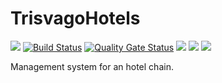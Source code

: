 # TrisvagoHotels
![](https://github.com/Zpecter/TrisvagoHotels/workflows/.NET%20Core/badge.svg) [![Build Status](https://travis-ci.com/Zpecter/TrisvagoHotels.svg?token=3cABkzMbLPcdssEKkpqE&branch=master)](https://travis-ci.com/Zpecter/TrisvagoHotels) [![Quality Gate Status](https://sonarcloud.io/api/project_badges/measure?project=Zpecter_TrisvagoHotels&metric=alert_status)](https://sonarcloud.io/dashboard?id=Zpecter_TrisvagoHotels) <a href="https://github.com/Zpecter/TrisvagoHotels/commits/" title="Last Commit"><img src="https://img.shields.io/github/last-commit/Zpecter/TrisvagoHotels?style=flat"></a>
    <a href="https://github.com/Zpecter/TrisvagoHotels/issues" title="Open Issues"><img src="https://img.shields.io/github/issues/Zpecter/TrisvagoHotels?style=flat"></a>
    <a href="https://github.com/Zpecter/TrisvagoHotels/blob/master/LICENSE" title="License"><img src="https://img.shields.io/badge/License-MIT-green.svg"></a>
    
Management system for an hotel chain.
